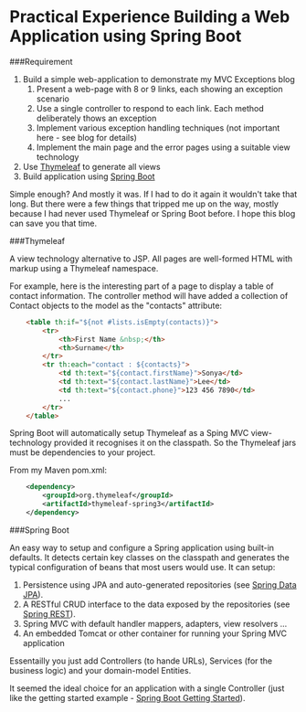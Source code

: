 # Practical Experience Building a Web Application using Spring Boot

###Requirement

  1. Build a simple web-application to demonstrate my MVC Exceptions blog
      1. Present a web-page with 8 or 9 links, each showing an exception scenario
      1. Use a single controller to respond to each link. Each method deliberately thows an exception
      1. Implement various exception handling techniques (not important here - see blog for details)
      1. Implement the main page and the error pages using a suitable view technology
  1. Use <a href="http://www.thymeleaf.org">Thymeleaf</a> to generate all views
  1. Build application using <a href="http://spring.io/spring-boot">Spring Boot</a>
 
Simple enough? And mostly it was.  If I had to do it again it wouldn't take that long.  But there were a
few things that tripped me up on the way, mostly because I had never used Thymeleaf or Spring Boot before.
I hope this blog can save you that time.

###Thymeleaf

A view technology alternative to JSP.  All pages are well-formed HTML with markup using a Thymeleaf namespace.

For example, here is the interesting part of a page to display a table of contact information.  The controller
method will have added a collection of Contact objects to the model as the "contacts" attribute:

```html
	<table th:if="${not #lists.isEmpty(contacts)}">
		<tr>
			<th>First Name &nbsp;</th>
			<th>Surname</th>
		</tr>
		<tr th:each="contact : ${contacts}">
			<td th:text="${contact.firstName}">Sonya</td>
			<td th:text="${contact.lastName}">Lee</td>
			<td th:text="${contact.phone}">123 456 7890</td>
			...
		</tr>
	</table>
```

Spring Boot will automatically setup Thymeleaf as a Sping MVC view-technology provided it recognises it on the
classpath.  So the Thymeleaf jars must be dependencies to your project.

From my Maven pom.xml:

```xml
	<dependency>
		<groupId>org.thymeleaf</groupId>
		<artifactId>thymeleaf-spring3</artifactId>
	</dependency>
```

###Spring Boot

An easy way to setup and configure a Spring application using built-in defaults.  It detects certain
key classes on the classpath and generates the typical configuration of beans that most users would use.
It can setup:

1. Persistence using JPA and auto-generated repositories (see <a href="http://spring.io/spring-data-jpa">Spring Data JPA</a>).
1. A RESTful CRUD interface to the data exposed by the repositories (see <a href="http://spring.io/springrest">Spring REST</a>).
1. Spring MVC with default handler mappers, adapters, view resolvers ...
1. An embedded Tomcat or other container for running your Spring MVC application

Essentailly you just add Controllers (to hande URLs), Services (for the business logic) and your domain-model
Entities.

It seemed the ideal choice for an application with a single Controller (just like the getting started
example - <a href="http://spring.io/spring-boot/#quick-start">Spring Boot Getting Started</a>).




